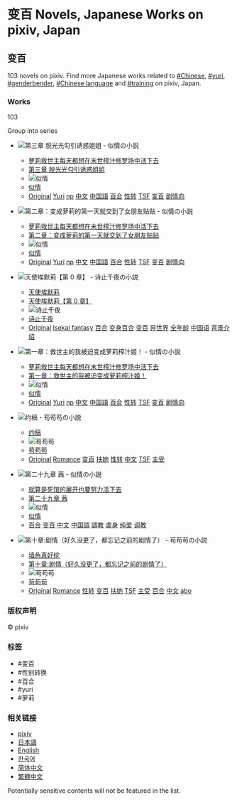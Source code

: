 # 变百 Novels, Japanese Works on pixiv, Japan

## 变百

103 novels on pixiv. Find more Japanese works related to [#Chinese](https://www.pixiv.net/en/tags/%E4%B8%AD%E6%96%87/novels), [#yuri](https://www.pixiv.net/en/tags/%E7%99%BE%E5%90%88/novels), [#genderbender](https://www.pixiv.net/en/tags/%E6%80%A7%E8%BD%AC/novels), [#Chinese language](https://www.pixiv.net/en/tags/%E4%B8%AD%E5%9B%BD%E8%AA%9E/novels) and [#training](https://www.pixiv.net/en/tags/%E8%AA%BF%E6%95%99/novels) on pixiv, Japan.

### Works

103

Group into series

- ![第三章 脱光光勾引诱惑姐姐 - 似情の小説](https://i.pximg.net/c/600x600/novel-cover-master/img/2024/12/23/07/46/59/sci12999668_fbdeb158381678b053a461aed6b7fb1f_master1200.jpg)
  - [萝莉救世主每天都想在末世榨汁修罗场中活下去](https://www.pixiv.net/novel/series/12999668 "萝莉救世主每天都想在末世榨汁修罗场中活下去")
  - [第三章 脱光光勾引诱惑姐姐](https://www.pixiv.net/novel/show.php?id=23807316)
  - ![似情](https://i.pximg.net/user-profile/img/2024/02/06/17/20/54/25483699_05a513a663dcbc701773db79af693525_50.jpg)
  - [似情](https://www.pixiv.net/en/users/30578752)
  - [Original](https://www.pixiv.net/en/tags/%E3%82%AA%E3%83%AA%E3%82%B8%E3%83%8A%E3%83%AB/novels) [Yuri](https://www.pixiv.net/en/genre/novel/yuri) [np](https://www.pixiv.net/en/tags/np/novels) [中文](https://www.pixiv.net/en/tags/%E4%B8%AD%E6%96%87/novels) [中国語](https://www.pixiv.net/en/tags/%E4%B8%AD%E5%9B%BD%E8%AA%9E/novels) [百合](https://www.pixiv.net/en/tags/%E7%99%BE%E5%90%88/novels) [性转](https://www.pixiv.net/en/tags/%E6%80%A7%E8%BD%AC/novels) [TSF](https://www.pixiv.net/en/tags/TSF/novels) [变百](https://www.pixiv.net/en/tags/%E5%8F%98%E7%99%BE/novels) [剧情向](https://www.pixiv.net/en/tags/%E5%89%A7%E6%83%85%E5%90%91/novels)
  
- ![第二章：变成萝莉的第一天就交到了女朋友贴贴 - 似情の小説](https://i.pximg.net/c/600x600/novel-cover-master/img/2024/12/23/07/46/59/sci12999668_fbdeb158381678b053a461aed6b7fb1f_master1200.jpg)
  - [萝莉救世主每天都想在末世榨汁修罗场中活下去](https://www.pixiv.net/novel/series/12999668 "萝莉救世主每天都想在末世榨汁修罗场中活下去")
  - [第二章：变成萝莉的第一天就交到了女朋友贴贴](https://www.pixiv.net/novel/show.php?id=23759091)
  - ![似情](https://i.pximg.net/user-profile/img/2024/02/06/17/20/54/25483699_05a513a663dcbc701773db79af693525_50.jpg)
  - [似情](https://www.pixiv.net/en/users/30578752)
  - [Original](https://www.pixiv.net/en/tags/%E3%82%AA%E3%83%AA%E3%82%B8%E3%83%8A%E3%83%AB/novels) [Yuri](https://www.pixiv.net/en/genre/novel/yuri) [np](https://www.pixiv.net/en/tags/np/novels) [中文](https://www.pixiv.net/en/tags/%E4%B8%AD%E6%96%87/novels) [中国語](https://www.pixiv.net/en/tags/%E4%B8%AD%E5%9B%BD%E8%AA%9E/novels) [百合](https://www.pixiv.net/en/tags/%E7%99%BE%E5%90%88/novels) [性转](https://www.pixiv.net/en/tags/%E6%80%A7%E8%BD%AC/novels) [TSF](https://www.pixiv.net/en/tags/TSF/novels) [变百](https://www.pixiv.net/en/tags/%E5%8F%98%E7%99%BE/novels) [剧情向](https://www.pixiv.net/en/tags/%E5%89%A7%E6%83%85%E5%90%91/novels)

- ![天使埃默莉【第 0 章】 - 诗止千夜の小説](https://i.pximg.net/c/600x600/novel-cover-master/img/2024/12/25/23/03/24/sci13014072_598aa08d26e0d06ff56678d14373dabc_master1200.jpg)
  - [天使埃默莉](https://www.pixiv.net/novel/series/13014072 "天使埃默莉")
  - [天使埃默莉【第 0 章】](https://www.pixiv.net/novel/show.php?id=23673396)
  - ![诗止千夜](https://i.pximg.net/user-profile/img/2024/07/23/15/50/28/26144017_6bf2270a865b8018ad8febeb26e8fa90_50.jpg)
  - [诗止千夜](https://www.pixiv.net/en/users/69262490)
  - [Original](https://www.pixiv.net/en/tags/%E3%82%AA%E3%83%AA%E3%82%B8%E3%83%8A%E3%83%AB/novels) [Isekai fantasy](https://www.pixiv.net/en/genre/novel/isekai_fantasy) [百合](https://www.pixiv.net/en/tags/%E7%99%BE%E5%90%88/novels) [变身百合](https://www.pixiv.net/en/tags/%E5%8F%98%E8%BA%AB%E7%99%BE%E5%90%88/novels) [变百](https://www.pixiv.net/en/tags/%E5%8F%98%E7%99%BE/novels) [异世界](https://www.pixiv.net/en/tags/%E5%BC%82%E4%B8%96%E7%95%8C/novels) [全年龄](https://www.pixiv.net/en/tags/%E5%85%A8%E5%B9%B4%E9%BE%84/novels) [中国语](https://www.pixiv.net/en/tags/%E4%B8%AD%E5%9B%BD%E8%AF%AD/novels) [背景介绍](https://www.pixiv.net/en/tags/%E8%83%8C%E6%99%AF%E4%BB%8B%E7%BB%8D/novels)

- ![第一章：救世主的我被迫变成萝莉榨汁姬！ - 似情の小説](https://i.pximg.net/c/600x600/novel-cover-master/img/2024/12/23/07/46/59/sci12999668_fbdeb158381678b053a461aed6b7fb1f_master1200.jpg)
  - [萝莉救世主每天都想在末世榨汁修罗场中活下去](https://www.pixiv.net/novel/series/12999668 "萝莉救世主每天都想在末世榨汁修罗场中活下去")
  - [第一章：救世主的我被迫变成萝莉榨汁姬！](https://www.pixiv.net/novel/show.php?id=23653038)
  - ![似情](https://i.pximg.net/user-profile/img/2024/02/06/17/20/54/25483699_05a513a663dcbc701773db79af693525_50.jpg)
  - [似情](https://www.pixiv.net/en/users/30578752)
  - [Original](https://www.pixiv.net/en/tags/%E3%82%AA%E3%83%AA%E3%82%B8%E3%83%8A%E3%83%AB/novels) [Yuri](https://www.pixiv.net/en/genre/novel/yuri) [np](https://www.pixiv.net/en/tags/np/novels) [中文](https://www.pixiv.net/en/tags/%E4%B8%AD%E6%96%87/novels) [中国語](https://www.pixiv.net/en/tags/%E4%B8%AD%E5%9B%BD%E8%AA%9E/novels) [百合](https://www.pixiv.net/en/tags/%E7%99%BE%E5%90%88/novels) [性转](https://www.pixiv.net/en/tags/%E6%80%A7%E8%BD%AC/novels) [TSF](https://www.pixiv.net/en/tags/TSF/novels) [变百](https://www.pixiv.net/en/tags/%E5%8F%98%E7%99%BE/novels) [剧情向](https://www.pixiv.net/en/tags/%E5%89%A7%E6%83%85%E5%90%91/novels)

- ![约稿 - 苟苟苟の小説](https://i.pximg.net/c/600x600/novel-cover-master/img/2024/11/14/19/14/26/ci23406903_d9287ab38c34844e88dace66a322065a_master1200.jpg)
  - [约稿](https://www.pixiv.net/novel/show.php?id=23406903)
  - ![苟苟苟](https://i.pximg.net/user-profile/img/2023/12/04/21/22/11/25236506_e59c40328279cac862453536d057cb4e_50.jpg)
  - [苟苟苟](https://www.pixiv.net/en/users/74114545)
  - [Original](https://www.pixiv.net/en/tags/%E3%82%AA%E3%83%AA%E3%82%B8%E3%83%8A%E3%83%AB/novels) [Romance](https://www.pixiv.net/en/genre/novel/romance) [变百](https://www.pixiv.net/en/tags/%E5%8F%98%E7%99%BE/novels) [扶她](https://www.pixiv.net/en/tags/%E6%89%B6%E5%A5%B9/novels) [性转](https://www.pixiv.net/en/tags/%E6%80%A7%E8%BD%AC/novels) [中文](https://www.pixiv.net/en/tags/%E4%B8%AD%E6%96%87/novels) [TSF](https://www.pixiv.net/en/tags/TSF/novels) [主受](https://www.pixiv.net/en/tags/%E4%B8%BB%E5%8F%97/novels)

- ![第二十九章 茜 - 似情の小説](https://i.pximg.net/c/600x600/novel-cover-master/img/2022/09/12/05/21/57/sci7894628_a81bcf2c00bcd0fdc537bdb4d613fdf0_master1200.jpg)
  - [就算是死馆的展开也要努力活下去](https://www.pixiv.net/novel/series/7894628 "就算是死馆的展开也要努力活下去")
  - [第二十九章 茜](https://www.pixiv.net/novel/show.php?id=22164081)
  - ![似情](https://i.pximg.net/user-profile/img/2024/02/06/17/20/54/25483699_05a513a663dcbc701773db79af693525_50.jpg)
  - [似情](https://www.pixiv.net/en/users/30578752)
  - [百合](https://www.pixiv.net/en/tags/%E7%99%BE%E5%90%88/novels) [变百](https://www.pixiv.net/en/tags/%E5%8F%98%E7%99%BE/novels) [中文](https://www.pixiv.net/en/tags/%E4%B8%AD%E6%96%87/novels) [中国語](https://www.pixiv.net/en/tags/%E4%B8%AD%E5%9B%BD%E8%AA%9E/novels) [調教](https://www.pixiv.net/en/tags/%E8%AA%BF%E6%95%99/novels) [虐身](https://www.pixiv.net/en/tags/%E8%99%90%E8%BA%AB/novels) [纯爱](https://www.pixiv.net/en/tags/%E7%BA%AF%E7%88%B1/novels) [调教](https://www.pixiv.net/en/tags/%E8%B0%83%E6%95%99/novels)

- ![第十章:剧情（好久没更了，都忘记之前的剧情了） - 苟苟苟の小説](https://i.pximg.net/c/600x600/novel-cover-master/img/2023/05/24/19/52/38/sci10499172_18b781cdaed934d2d3190e7d32cdcc3b_master1200.jpg)
  - [墙角真好挖](https://www.pixiv.net/novel/series/10499172 "墙角真好挖")
  - [第十章:剧情（好久没更了，都忘记之前的剧情了）](https://www.pixiv.net/novel/show.php?id=21169075)
  - ![苟苟苟](https://i.pximg.net/user-profile/img/2023/12/04/21/22/11/25236506_e59c40328279cac862453536d057cb4e_50.jpg)
  - [苟苟苟](https://www.pixiv.net/en/users/74114545)
  - [Original](https://www.pixiv.net/en/tags/%E3%82%AA%E3%83%AA%E3%82%B8%E3%83%8A%E3%83%AB/novels) [Romance](https://www.pixiv.net/en/genre/novel/romance) [性转](https://www.pixiv.net/en/tags/%E6%80%A7%E8%BD%AC/novels) [变百](https://www.pixiv.net/en/tags/%E5%8F%98%E7%99%BE/novels) [扶她](https://www.pixiv.net/en/tags/%E6%89%B6%E5%A5%B9/novels) [TSF](https://www.pixiv.net/en/tags/TSF/novels) [主受](https://www.pixiv.net/en/tags/%E4%B8%BB%E5%8F%97/novels) [百合](https://www.pixiv.net/en/tags/%E7%99%BE%E5%90%88/novels) [中文](https://www.pixiv.net/en/tags/%E4%B8%AD%E6%96%87/novels) [abo](https://www.pixiv.net/en/tags/abo/novels)

### 版权声明

© pixiv

### 标签

- #变百
- #性别转换
- #百合
- #yuri
- #萝莉

### 相关链接

- [pixiv](https://www.pixiv.net/en/)
- [日本語](https://www.pixiv.net/tags/%E5%8F%98%E7%99%BE/novels)
- [English](https://www.pixiv.net/en/)
- [한국어](https://www.pixiv.net/)
- [简体中文](https://www.pixiv.net/)
- [繁體中文](https://www.pixiv.net/)

Potentially sensitive contents will not be featured in the list.
<!-- tcd_original_link https://www.pixiv.net/tags/%E5%8F%98%E7%99%BE/novels -->
